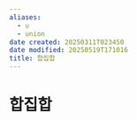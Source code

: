 ```yaml
---
aliases:
  - ∪
  - union
date created: 20250311T023450
date modified: 20250519T171016
title: 합집합
---
```


# 합집합
